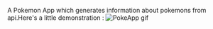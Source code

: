 A Pokemon App which generates information about pokemons from api.Here's a little demonstration :
![PokeApp gif](C:\Users\Vanshika\Downloads\pokeApp.gif)
